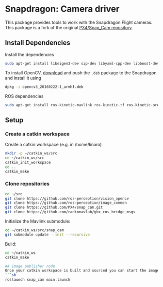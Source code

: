 # Snapdragon: Camera driver
This package provides tools to work with the Snapdragon Flight cameras. This package is a fork of the original [PX4/Snap_Cam repository](https://github.com/PX4/snap_cam).

## Install Dependencies
Install the dependencies
```sh
sudo apt-get install libeigen3-dev sip-dev libyaml-cpp-dev libboost-dev cmake
```

To install OpenCV, [download](http://px4-tools.s3.amazonaws.com/opencv3_20160222-1_armhf.deb) and push the `.deb` package to the Snapdragon and install it using
```sh
dpkg -i opencv3_20160222-1_armhf.deb
```

ROS dependencies
```sh
sudo apt-get install ros-kinetic-mavlink ros-kinetic-tf ros-kinetic-orocos-toolchain ros-kinetic-angles ros-kinetic-tf2 ros-kinetic-tf2-ros
```

## Setup
### Create a catkin workspace
Create a catkin workspace (e.g. in /home/linaro)
```sh
mkdir -p ~/catkin_ws/src
cd ~/catkin_ws/src
catkin_init_workspace
cd ..
catkin_make
```

### Clone repositories
```sh
cd ~/src
git clone https://github.com/ros-perception/vision_opencv
git clone https://github.com/ros-perception/image_common
git clone https://github.com/PX4/snap_cam.git
git clone https://github.com/radionavlab/gbx_ros_bridge_msgs
```

Initialize the Mavlink submodule:
```sh
cd ~/catkin_ws/src/snap_cam
git submodule update --init --recursive
```

Build:
```sh
cd ~/catkin_ws
catkin_make

## Image publisher node
Once your catkin workspace is built and sourced you can start the image publisher using
```sh
roslaunch snap_cam main.launch
```
